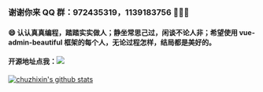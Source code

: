 ### 谢谢你来 QQ 群：972435319，1139183756 👋👋👋

#### 😄 认认真真编程，踏踏实实做人；静坐常思己过，闲谈不论人非；希望使用 vue-admin-beautiful 框架的每个人，无论过程怎样，结局都是美好的。

#### 开源地址点我：[![](https://img.shields.io/github/stars/chuzhixin/vue-admin-beautiful?style=flat-square&label=Stars&logo=github)](https://github.com/chuzhixin/vue-admin-beautiful)


[![chuzhixin's github stats](https://github-readme-stats.vercel.app/api?username=chuzhixin)](https://github.com/chuzhixin/vue-admin-beautiful)
